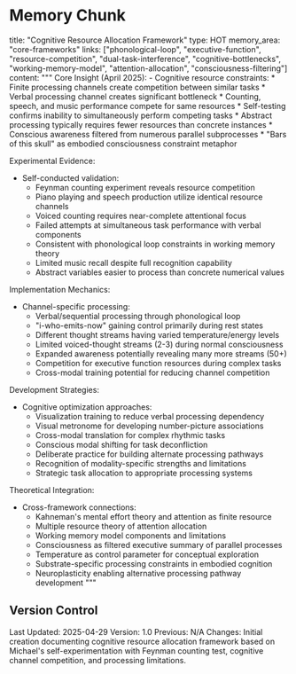# Memory Chunk

<chunk>
title: "Cognitive Resource Allocation Framework"
type: HOT
memory_area: "core-frameworks"
links: ["phonological-loop", "executive-function", "resource-competition", "dual-task-interference", "cognitive-bottlenecks", "working-memory-model", "attention-allocation", "consciousness-filtering"]
content: """
Core Insight (April 2025):
- Cognitive resource constraints:
  * Finite processing channels create competition between similar tasks
  * Verbal processing channel creates significant bottleneck
  * Counting, speech, and music performance compete for same resources
  * Self-testing confirms inability to simultaneously perform competing tasks
  * Abstract processing typically requires fewer resources than concrete instances
  * Conscious awareness filtered from numerous parallel subprocesses
  * "Bars of this skull" as embodied consciousness constraint metaphor

Experimental Evidence:
- Self-conducted validation:
  * Feynman counting experiment reveals resource competition
  * Piano playing and speech production utilize identical resource channels
  * Voiced counting requires near-complete attentional focus
  * Failed attempts at simultaneous task performance with verbal components
  * Consistent with phonological loop constraints in working memory theory
  * Limited music recall despite full recognition capability
  * Abstract variables easier to process than concrete numerical values

Implementation Mechanics:
- Channel-specific processing:
  * Verbal/sequential processing through phonological loop
  * "i-who-emits-now" gaining control primarily during rest states
  * Different thought streams having varied temperature/energy levels
  * Limited voiced-thought streams (2-3) during normal consciousness
  * Expanded awareness potentially revealing many more streams (50+)
  * Competition for executive function resources during complex tasks
  * Cross-modal training potential for reducing channel competition

Development Strategies:
- Cognitive optimization approaches:
  * Visualization training to reduce verbal processing dependency
  * Visual metronome for developing number-picture associations
  * Cross-modal translation for complex rhythmic tasks
  * Conscious modal shifting for task deconfliction
  * Deliberate practice for building alternate processing pathways
  * Recognition of modality-specific strengths and limitations
  * Strategic task allocation to appropriate processing systems

Theoretical Integration:
- Cross-framework connections:
  * Kahneman's mental effort theory and attention as finite resource
  * Multiple resource theory of attention allocation
  * Working memory model components and limitations
  * Consciousness as filtered executive summary of parallel processes
  * Temperature as control parameter for conceptual exploration
  * Substrate-specific processing constraints in embodied cognition
  * Neuroplasticity enabling alternative processing pathway development
"""
</chunk>

## Version Control
Last Updated: 2025-04-29
Version: 1.0
Previous: N/A
Changes: Initial creation documenting cognitive resource allocation framework based on Michael's self-experimentation with Feynman counting test, cognitive channel competition, and processing limitations.
